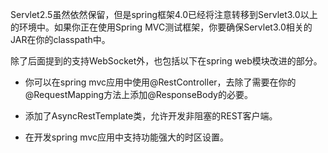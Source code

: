Servlet2.5虽然依然保留，但是spring框架4.0已经将注意转移到Servlet3.0以上的环境中。如果你正在使用Spring MVC测试框架，你要确保Servlet3.0相关的JAR在你的classpath中。

除了后面提到的支持WebSocket外，也包括以下在spring web模块改进的部分。

- 你可以在spring mvc应用中使用@RestController，去除了需要在你的@RequestMapping方法上添加@ResponseBody的必要。

- 添加了AsyncRestTemplate类，允许开发非阻塞的REST客户端。

- 在开发spring mvc应用中支持功能强大的时区设置。